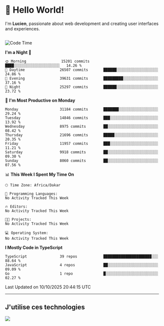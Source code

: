 # 👋 Hello World!

I'm **Lucien**, passionate about web development and creating user interfaces and experiences.

##

<!--START_SECTION:waka-->
![Code Time](http://img.shields.io/badge/Code%20Time-3%2C921%20hrs%2018%20mins-blue)

**I'm a Night 🦉** 

```text
🌞 Morning                15201 commits       ████░░░░░░░░░░░░░░░░░░░░░   14.26 % 
🌆 Daytime                26507 commits       ██████░░░░░░░░░░░░░░░░░░░   24.86 % 
🌃 Evening                39631 commits       █████████░░░░░░░░░░░░░░░░   37.16 % 
🌙 Night                  25297 commits       ██████░░░░░░░░░░░░░░░░░░░   23.72 % 
```
📅 **I'm Most Productive on Monday** 

```text
Monday                   31184 commits       ███████░░░░░░░░░░░░░░░░░░   29.24 % 
Tuesday                  14846 commits       ███░░░░░░░░░░░░░░░░░░░░░░   13.92 % 
Wednesday                8975 commits        ██░░░░░░░░░░░░░░░░░░░░░░░   08.42 % 
Thursday                 21696 commits       █████░░░░░░░░░░░░░░░░░░░░   20.35 % 
Friday                   11957 commits       ███░░░░░░░░░░░░░░░░░░░░░░   11.21 % 
Saturday                 9918 commits        ██░░░░░░░░░░░░░░░░░░░░░░░   09.30 % 
Sunday                   8060 commits        ██░░░░░░░░░░░░░░░░░░░░░░░   07.56 % 
```


📊 **This Week I Spent My Time On** 

```text
🕑︎ Time Zone: Africa/Dakar

💬 Programming Languages: 
No Activity Tracked This Week

🔥 Editors: 
No Activity Tracked This Week

🐱‍💻 Projects: 
No Activity Tracked This Week

💻 Operating System: 
No Activity Tracked This Week
```

**I Mostly Code in TypeScript** 

```text
TypeScript               39 repos            ██████████████████████░░░   88.64 % 
JavaScript               4 repos             ██░░░░░░░░░░░░░░░░░░░░░░░   09.09 % 
Go                       1 repo              █░░░░░░░░░░░░░░░░░░░░░░░░   02.27 % 
```




 Last Updated on 10/10/2025 20:44:15 UTC
<!--END_SECTION:waka-->
---

## J'utilise ces technologies

<p align="left">
  <a href="https://skillicons.dev">
    <img src="https://skillicons.dev/icons?i=ts,js,go,ruby,css,scss,tailwind,react,vite,nextjs,docker,figma,ableton" />
  </a>
</p>


